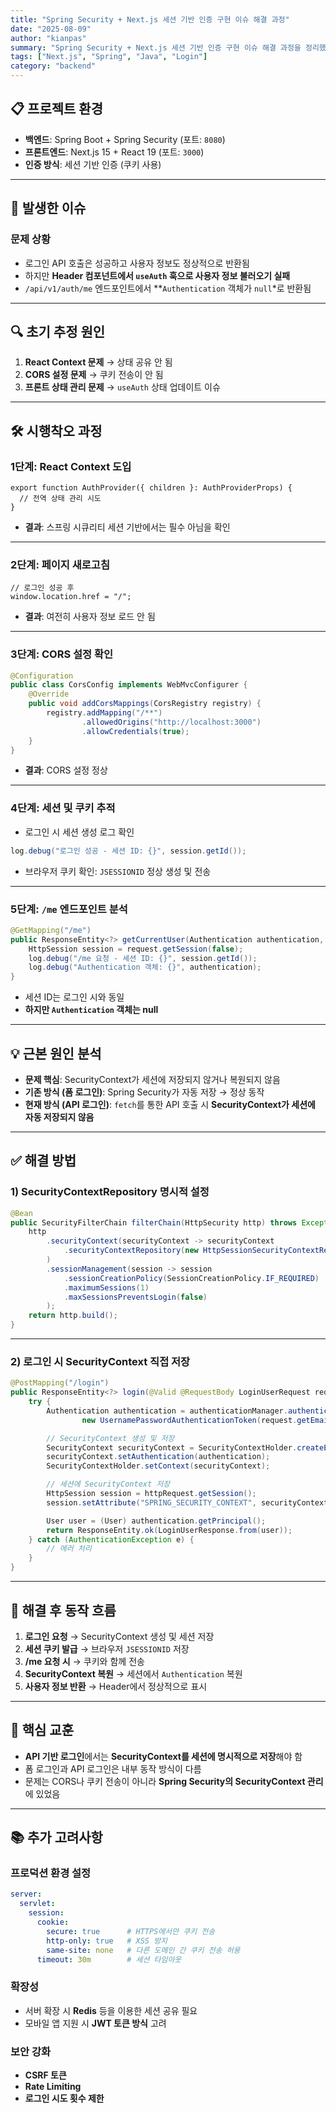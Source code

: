 ```yaml
---
title: "Spring Security + Next.js 세션 기반 인증 구현 이슈 해결 과정"
date: "2025-08-09"
author: "kianpas"
summary: "Spring Security + Next.js 세션 기반 인증 구현 이슈 해결 과정을 정리했습니다."
tags: ["Next.js", "Spring", "Java", "Login"]
category: "backend"
---
```


## 📋 프로젝트 환경

- **백엔드**: Spring Boot + Spring Security (포트: `8080`)
- **프론트엔드**: Next.js 15 + React 19 (포트: `3000`)
- **인증 방식**: 세션 기반 인증 (쿠키 사용)

---

## 🚨 발생한 이슈

### 문제 상황

- 로그인 API 호출은 성공하고 사용자 정보도 정상적으로 반환됨
- 하지만 **Header 컴포넌트에서 `useAuth` 훅으로 사용자 정보 불러오기 실패**
- `/api/v1/auth/me` 엔드포인트에서 **`Authentication` 객체가 `null`*로 반환됨

---

## 🔍 초기 추정 원인

1. **React Context 문제** → 상태 공유 안 됨
2. **CORS 설정 문제** → 쿠키 전송이 안 됨
3. **프론트 상태 관리 문제** → `useAuth` 상태 업데이트 이슈

---

## 🛠 시행착오 과정

### 1단계: React Context 도입

```tsx
export function AuthProvider({ children }: AuthProviderProps) {
  // 전역 상태 관리 시도
}

```

- **결과**: 스프링 시큐리티 세션 기반에서는 필수 아님을 확인

---

### 2단계: 페이지 새로고침

```tsx
// 로그인 성공 후
window.location.href = "/";

```

- **결과**: 여전히 사용자 정보 로드 안 됨

---

### 3단계: CORS 설정 확인

```java
@Configuration
public class CorsConfig implements WebMvcConfigurer {
    @Override
    public void addCorsMappings(CorsRegistry registry) {
        registry.addMapping("/**")
                .allowedOrigins("http://localhost:3000")
                .allowCredentials(true);
    }
}

```

- **결과**: CORS 설정 정상

---

### 4단계: 세션 및 쿠키 추적

- 로그인 시 세션 생성 로그 확인

```java
log.debug("로그인 성공 - 세션 ID: {}", session.getId());

```

- 브라우저 쿠키 확인: `JSESSIONID` 정상 생성 및 전송

---

### 5단계: `/me` 엔드포인트 분석

```java
@GetMapping("/me")
public ResponseEntity<?> getCurrentUser(Authentication authentication, HttpServletRequest request) {
    HttpSession session = request.getSession(false);
    log.debug("/me 요청 - 세션 ID: {}", session.getId());
    log.debug("Authentication 객체: {}", authentication);
}

```

- 세션 ID는 로그인 시와 동일
- **하지만 `Authentication` 객체는 null**

---

## 💡 근본 원인 분석

- **문제 핵심**: SecurityContext가 세션에 저장되지 않거나 복원되지 않음
- **기존 방식 (폼 로그인)**: Spring Security가 자동 저장 → 정상 동작
- **현재 방식 (API 로그인)**: `fetch`를 통한 API 호출 시 **SecurityContext가 세션에 자동 저장되지 않음**

---

## ✅ 해결 방법

### 1) SecurityContextRepository 명시적 설정

```java
@Bean
public SecurityFilterChain filterChain(HttpSecurity http) throws Exception {
    http
        .securityContext(securityContext -> securityContext
            .securityContextRepository(new HttpSessionSecurityContextRepository())
        )
        .sessionManagement(session -> session
            .sessionCreationPolicy(SessionCreationPolicy.IF_REQUIRED)
            .maximumSessions(1)
            .maxSessionsPreventsLogin(false)
        );
    return http.build();
}

```

---

### 2) 로그인 시 SecurityContext 직접 저장

```java
@PostMapping("/login")
public ResponseEntity<?> login(@Valid @RequestBody LoginUserRequest request, HttpServletRequest httpRequest) {
    try {
        Authentication authentication = authenticationManager.authenticate(
                new UsernamePasswordAuthenticationToken(request.getEmail(), request.getPassword()));

        // SecurityContext 생성 및 저장
        SecurityContext securityContext = SecurityContextHolder.createEmptyContext();
        securityContext.setAuthentication(authentication);
        SecurityContextHolder.setContext(securityContext);

        // 세션에 SecurityContext 저장
        HttpSession session = httpRequest.getSession();
        session.setAttribute("SPRING_SECURITY_CONTEXT", securityContext);

        User user = (User) authentication.getPrincipal();
        return ResponseEntity.ok(LoginUserResponse.from(user));
    } catch (AuthenticationException e) {
        // 에러 처리
    }
}

```

---

## 🎯 해결 후 동작 흐름

1. **로그인 요청** → SecurityContext 생성 및 세션 저장
2. **세션 쿠키 발급** → 브라우저 `JSESSIONID` 저장
3. **/me 요청 시** → 쿠키와 함께 전송
4. **SecurityContext 복원** → 세션에서 `Authentication` 복원
5. **사용자 정보 반환** → Header에서 정상적으로 표시

---

## 📌 핵심 교훈

- **API 기반 로그인**에서는 **SecurityContext를 세션에 명시적으로 저장**해야 함
- 폼 로그인과 API 로그인은 내부 동작 방식이 다름
- 문제는 CORS나 쿠키 전송이 아니라 **Spring Security의 SecurityContext 관리**에 있었음

---

## 📚 추가 고려사항

### 프로덕션 환경 설정

```yaml
server:
  servlet:
    session:
      cookie:
        secure: true      # HTTPS에서만 쿠키 전송
        http-only: true   # XSS 방지
        same-site: none   # 다른 도메인 간 쿠키 전송 허용
      timeout: 30m        # 세션 타임아웃

```

### 확장성

- 서버 확장 시 **Redis** 등을 이용한 세션 공유 필요
- 모바일 앱 지원 시 **JWT 토큰 방식** 고려

### 보안 강화

- **CSRF 토큰**
- **Rate Limiting**
- **로그인 시도 횟수 제한**